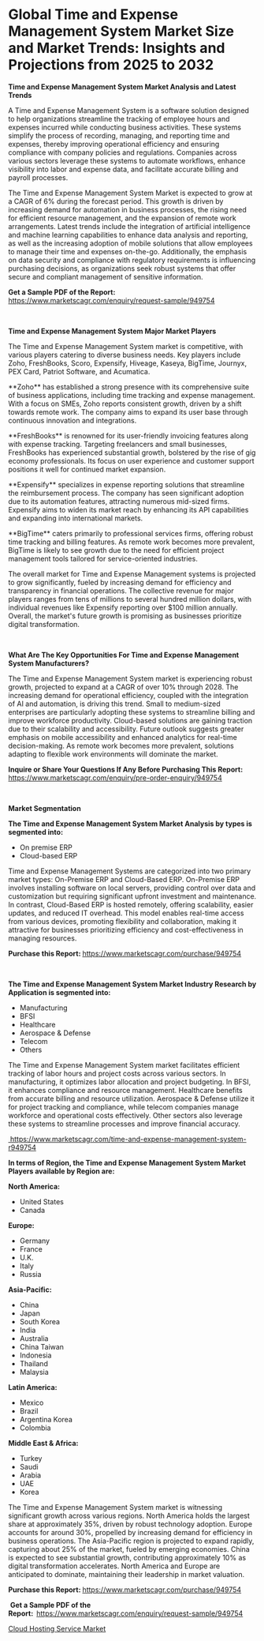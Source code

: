 <p><h1>Global Time and Expense Management System Market Size and Market Trends: Insights and Projections from 2025 to 2032</h1></p><p><strong>Time and Expense Management System Market Analysis and Latest Trends</strong></p>
<p><p>A Time and Expense Management System is a software solution designed to help organizations streamline the tracking of employee hours and expenses incurred while conducting business activities. These systems simplify the process of recording, managing, and reporting time and expenses, thereby improving operational efficiency and ensuring compliance with company policies and regulations. Companies across various sectors leverage these systems to automate workflows, enhance visibility into labor and expense data, and facilitate accurate billing and payroll processes.</p><p>The Time and Expense Management System Market is expected to grow at a CAGR of 6% during the forecast period. This growth is driven by increasing demand for automation in business processes, the rising need for efficient resource management, and the expansion of remote work arrangements. Latest trends include the integration of artificial intelligence and machine learning capabilities to enhance data analysis and reporting, as well as the increasing adoption of mobile solutions that allow employees to manage their time and expenses on-the-go. Additionally, the emphasis on data security and compliance with regulatory requirements is influencing purchasing decisions, as organizations seek robust systems that offer secure and compliant management of sensitive information.</p></p>
<p><strong>Get a Sample PDF of the Report:&nbsp;</strong> <a href="https://www.marketscagr.com/enquiry/request-sample/949754?utm_campaign=3019&utm_medium=2&utm_source=Github&utm_content=ia&utm_term=07032025&utm_id=time-and-expense-management-system">https://www.marketscagr.com/enquiry/request-sample/949754</a></p>
<p>&nbsp;</p>
<p><strong>Time and Expense Management System Major Market Players</strong></p>
<p><p>The Time and Expense Management System market is competitive, with various players catering to diverse business needs. Key players include Zoho, FreshBooks, Scoro, Expensify, Hiveage, Kaseya, BigTime, Journyx, PEX Card, Patriot Software, and Acumatica.</p><p>**Zoho** has established a strong presence with its comprehensive suite of business applications, including time tracking and expense management. With a focus on SMEs, Zoho reports consistent growth, driven by a shift towards remote work. The company aims to expand its user base through continuous innovation and integrations.</p><p>**FreshBooks** is renowned for its user-friendly invoicing features along with expense tracking. Targeting freelancers and small businesses, FreshBooks has experienced substantial growth, bolstered by the rise of gig economy professionals. Its focus on user experience and customer support positions it well for continued market expansion.</p><p>**Expensify** specializes in expense reporting solutions that streamline the reimbursement process. The company has seen significant adoption due to its automation features, attracting numerous mid-sized firms. Expensify aims to widen its market reach by enhancing its API capabilities and expanding into international markets.</p><p>**BigTime** caters primarily to professional services firms, offering robust time tracking and billing features. As remote work becomes more prevalent, BigTime is likely to see growth due to the need for efficient project management tools tailored for service-oriented industries.</p><p>The overall market for Time and Expense Management systems is projected to grow significantly, fueled by increasing demand for efficiency and transparency in financial operations. The collective revenue for major players ranges from tens of millions to several hundred million dollars, with individual revenues like Expensify reporting over $100 million annually. Overall, the market's future growth is promising as businesses prioritize digital transformation.</p></p>
<p>&nbsp;</p>
<p><strong>What Are The Key Opportunities For Time and Expense Management System Manufacturers?</strong></p>
<p><p>The Time and Expense Management System market is experiencing robust growth, projected to expand at a CAGR of over 10% through 2028. The increasing demand for operational efficiency, coupled with the integration of AI and automation, is driving this trend. Small to medium-sized enterprises are particularly adopting these systems to streamline billing and improve workforce productivity. Cloud-based solutions are gaining traction due to their scalability and accessibility. Future outlook suggests greater emphasis on mobile accessibility and enhanced analytics for real-time decision-making. As remote work becomes more prevalent, solutions adapting to flexible work environments will dominate the market.</p></p>
<p><strong>Inquire or Share Your Questions If Any Before Purchasing This Report:</strong> <a href="https://www.marketscagr.com/enquiry/pre-order-enquiry/949754?utm_campaign=3019&utm_medium=2&utm_source=Github&utm_content=ia&utm_term=07032025&utm_id=time-and-expense-management-system">https://www.marketscagr.com/enquiry/pre-order-enquiry/949754</a></p>
<p>&nbsp;</p>
<p><strong>Market Segmentation</strong></p>
<p><strong>The Time and Expense Management System Market Analysis by types is segmented into:</strong></p>
<p><ul><li>On premise ERP</li><li>Cloud-based ERP</li></ul></p>
<p><p>Time and Expense Management Systems are categorized into two primary market types: On-Premise ERP and Cloud-Based ERP. On-Premise ERP involves installing software on local servers, providing control over data and customization but requiring significant upfront investment and maintenance. In contrast, Cloud-Based ERP is hosted remotely, offering scalability, easier updates, and reduced IT overhead. This model enables real-time access from various devices, promoting flexibility and collaboration, making it attractive for businesses prioritizing efficiency and cost-effectiveness in managing resources.</p></p>
<p><strong>Purchase this Report:&nbsp;</strong><a href="https://www.marketscagr.com/purchase/949754?utm_campaign=3019&utm_medium=2&utm_source=Github&utm_content=ia&utm_term=07032025&utm_id=time-and-expense-management-system">https://www.marketscagr.com/purchase/949754</a></p>
<p>&nbsp;</p>
<p><strong>The Time and Expense Management System Market Industry Research by Application is segmented into:</strong></p>
<p><ul><li>Manufacturing</li><li>BFSI</li><li>Healthcare</li><li>Aerospace & Defense</li><li>Telecom</li><li>Others</li></ul></p>
<p><p>The Time and Expense Management System market facilitates efficient tracking of labor hours and project costs across various sectors. In manufacturing, it optimizes labor allocation and project budgeting. In BFSI, it enhances compliance and resource management. Healthcare benefits from accurate billing and resource utilization. Aerospace & Defense utilize it for project tracking and compliance, while telecom companies manage workforce and operational costs effectively. Other sectors also leverage these systems to streamline processes and improve financial accuracy.</p></p>
<p><a href="https://www.marketscagr.com/time-and-expense-management-system-r949754?utm_campaign=3019&utm_medium=2&utm_source=Github&utm_content=ia&utm_term=07032025&utm_id=time-and-expense-management-system">&nbsp;https://www.marketscagr.com/time-and-expense-management-system-r949754</a></p>
<p><strong>In terms of Region, the Time and Expense Management System Market Players available by Region are:</strong></p>
<p>
    <p> <strong> North America: </strong>
        <ul>
            <li>United States</li>
            <li>Canada</li>
        </ul>
        </p> 
    <p> <strong> Europe: </strong>
        <ul>
            <li>Germany</li>
            <li>France</li>
            <li>U.K.</li>
            <li>Italy</li>
            <li>Russia</li>
        </ul>
        </p> 
    <p> <strong> Asia-Pacific: </strong>
        <ul>
            <li>China</li>
            <li>Japan</li>
            <li>South Korea</li>
            <li>India</li>
            <li>Australia</li>
            <li>China Taiwan</li>
            <li>Indonesia</li>
            <li>Thailand</li>
            <li>Malaysia</li>
        </ul>
        </p> 
    <p> <strong> Latin America: </strong>
        <ul>
            <li>Mexico</li>
            <li>Brazil</li>
            <li>Argentina Korea</li>
            <li>Colombia</li>
        </ul>
        </p> 
    <p> <strong> Middle East & Africa: </strong>
        <ul>
            <li>Turkey</li>
            <li>Saudi</li>
            <li>Arabia</li>
            <li>UAE</li>
            <li>Korea</li>
        </ul>
    </p>
    </p>
<p><p>The Time and Expense Management System market is witnessing significant growth across various regions. North America holds the largest share at approximately 35%, driven by robust technology adoption. Europe accounts for around 30%, propelled by increasing demand for efficiency in business operations. The Asia-Pacific region is projected to expand rapidly, capturing about 25% of the market, fueled by emerging economies. China is expected to see substantial growth, contributing approximately 10% as digital transformation accelerates. North America and Europe are anticipated to dominate, maintaining their leadership in market valuation.</p></p>
<p><strong>Purchase this Report: </strong><a href="https://www.marketscagr.com/purchase/949754?utm_campaign=3019&utm_medium=2&utm_source=Github&utm_content=ia&utm_term=07032025&utm_id=time-and-expense-management-system">https://www.marketscagr.com/purchase/949754</a></p>
<p>&nbsp;<strong>Get a Sample PDF of the Report:&nbsp;&nbsp;</strong><a href="https://www.marketscagr.com/enquiry/request-sample/949754?utm_campaign=3019&utm_medium=2&utm_source=Github&utm_content=ia&utm_term=07032025&utm_id=time-and-expense-management-system">https://www.marketscagr.com/enquiry/request-sample/949754</a></p>
<p><strong></strong></p>
<p><p><a href="https://github.com/vilehoaguy/Market-Research-Report-List-1/blob/main/cloud-hosting-service-market.md?utm_campaign=3019&utm_medium=2&utm_source=Github&utm_content=ia&utm_term=07032025&utm_id=time-and-expense-management-system">Cloud Hosting Service Market</a></p></p>